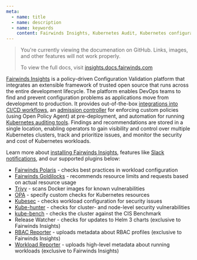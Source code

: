 ```yaml
---
meta:
  - name: title
  - name: description
  - name: keywords
    content: Fairwinds Insights, Kubernetes Audit, Kubernetes configuration validation
---
```

<div></div>
<blockquote class="github-only">
<p>
You're currently viewing the documenation on GitHub. Links, images,
and other features will not work properly.
</p>
<p>
To view the full docs, visit
<a href="http://insights.docs.fairwinds.com">insights.docs.fairwinds.com</a>
</p>
</blockquote>

[Fairwinds Insights](https://fairwinds.com/insights) is a policy-driven Configuration Validation platform that integrates an extensible framework of trusted open source that runs across the entire development lifecycle. The platform enables DevOps teams to find and prevent configuration problems as applications move from development to production. It provides out-of-the-box [integrations into CI/CD workflows](/features/continuous-integration/), an [admission controller](/features/admission-controller/) for enforcing custom policies (using Open Policy Agent) at pre-deployment, and automation for running [Kubernetes auditing tools](/installation/insights-agent/). Findings and recommendations are stored in a single location, enabling operators to gain visibility and control over multiple Kubernetes clusters, track and prioritize issues, and monitor the security and cost of Kubernetes workloads.

Learn more about [installing Fairwinds Insights](/installation/getting-started), features like [Slack notifications](/features/slack/), and our supported plugins below:

* [Fairwinds Polaris](https://github.com/FairwindsOps/polaris) - checks best practices in workload configuration
* [Fairwinds Goldilocks](https://github.com/FairwindsOps/goldilocks) - recommends resource limits and requests based on actual resource usage
* [Trivy](https://github.com/aquasecurity/trivy) - scans Docker images for known vulnerabilities
* [OPA](https://www.openpolicyagent.org/) - specify custom checks for Kubernetes resources
* [Kubesec](https://github.com/controlplaneio/kubesec) - checks workload configuration for security issues
* [Kube-hunter](https://github.com/aquasecurity/kube-hunter) - checks for cluster- and node-level security vulnerabilities
* [kube-bench](https://github.com/aquasecurity/kube-bench) - checks the cluster against the CIS Benchmark
* Release Watcher - checks for updates to Helm 3 charts (exclusive to Fairwinds Insights)
* [RBAC Reporter](https://github.com/FairwindsOps/insights-plugins/tree/master/rbac-reporter) - uploads metadata about RBAC profiles (exclusive to Fairwinds Insights)
* [Workload Reporter](https://github.com/FairwindsOps/insights-plugins/tree/master/workload) - uploads high-level metadata about running workloads (exclusive to Fairwinds Insights)

